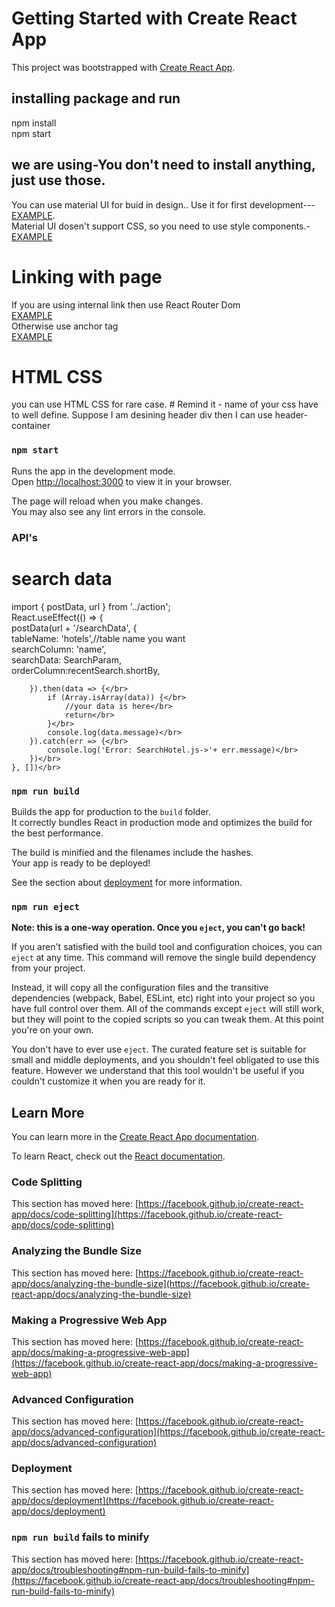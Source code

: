 # Getting Started with Create React App

This project was bootstrapped with [Create React App](https://github.com/facebook/create-react-app).

## installing package and run
npm install </br>
npm start </br>

## we are using-You don't need to install anything, just use those.
You can use material UI for buid in design.. Use it for first development---</br>
[EXAMPLE](https://mui.com/components/). </br>
Material UI dosen't support CSS, so you need to use style components.-</br>
[EXAMPLE](https://styled-components.com/docs/basics#getting-started)
# Linking with page
If you are using internal link then use React Router Dom </br>
[EXAMPLE](https://mui.com/components/links/) <br/>
Otherwise use anchor tag </br>
[EXAMPLE](https://www.w3schools.com/tags/tag_a.asp)
# HTML CSS
you can use HTML CSS for rare case. # Remind it - name of your css have to well define. Suppose I am desining header div then I can use header-container

### `npm start`

Runs the app in the development mode.\
Open [http://localhost:3000](http://localhost:3000) to view it in your browser.

The page will reload when you make changes.\
You may also see any lint errors in the console.

### API's
# search data
import { postData, url } from '../action';</br>
React.useEffect(() => {</br>
        postData(url + '/searchData', {</br>
            tableName: 'hotels',//table name you want</br>
            searchColumn: 'name', </br>
            searchData: SearchParam,</br>
            orderColumn:recentSearch.shortBy,</br>

        }).then(data => {</br>
            if (Array.isArray(data)) {</br>
                //your data is here</br>
                return</br>
            }</br>
            console.log(data.message)</br>
        }).catch(err => {</br>
            console.log('Error: SearchHotel.js->'+ err.message)</br>
        })</br>
    }, [])</br>

### `npm run build`

Builds the app for production to the `build` folder.\
It correctly bundles React in production mode and optimizes the build for the best performance.

The build is minified and the filenames include the hashes.\
Your app is ready to be deployed!

See the section about [deployment](https://facebook.github.io/create-react-app/docs/deployment) for more information.

### `npm run eject`

**Note: this is a one-way operation. Once you `eject`, you can't go back!**

If you aren't satisfied with the build tool and configuration choices, you can `eject` at any time. This command will remove the single build dependency from your project.

Instead, it will copy all the configuration files and the transitive dependencies (webpack, Babel, ESLint, etc) right into your project so you have full control over them. All of the commands except `eject` will still work, but they will point to the copied scripts so you can tweak them. At this point you're on your own.

You don't have to ever use `eject`. The curated feature set is suitable for small and middle deployments, and you shouldn't feel obligated to use this feature. However we understand that this tool wouldn't be useful if you couldn't customize it when you are ready for it.

## Learn More

You can learn more in the [Create React App documentation](https://facebook.github.io/create-react-app/docs/getting-started).

To learn React, check out the [React documentation](https://reactjs.org/).

### Code Splitting

This section has moved here: [https://facebook.github.io/create-react-app/docs/code-splitting](https://facebook.github.io/create-react-app/docs/code-splitting)

### Analyzing the Bundle Size

This section has moved here: [https://facebook.github.io/create-react-app/docs/analyzing-the-bundle-size](https://facebook.github.io/create-react-app/docs/analyzing-the-bundle-size)

### Making a Progressive Web App

This section has moved here: [https://facebook.github.io/create-react-app/docs/making-a-progressive-web-app](https://facebook.github.io/create-react-app/docs/making-a-progressive-web-app)

### Advanced Configuration

This section has moved here: [https://facebook.github.io/create-react-app/docs/advanced-configuration](https://facebook.github.io/create-react-app/docs/advanced-configuration)

### Deployment

This section has moved here: [https://facebook.github.io/create-react-app/docs/deployment](https://facebook.github.io/create-react-app/docs/deployment)

### `npm run build` fails to minify

This section has moved here: [https://facebook.github.io/create-react-app/docs/troubleshooting#npm-run-build-fails-to-minify](https://facebook.github.io/create-react-app/docs/troubleshooting#npm-run-build-fails-to-minify)

